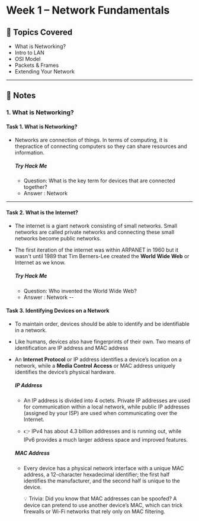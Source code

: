 # Week 1 – Network Fundamentals

## 📖 Topics Covered
- What is Networking?
- Intro to LAN
- OSI Model
- Packets & Frames
- Extending Your Network

---

## 📝 Notes

### 1. What is Networking?

#### Task 1. What is Networking?

- Networks are connection of things. In terms of computing, it is thepractice of connecting computers so they can share resources and information.

  ##### Try Hack Me
  - Question: What is the key term for devices that are connected together?
  - Answer : Network 
---
#### Task 2. What is the Internet?

- The internet is a giant network consisting of small networks. Small networks are called private networks and connecting these small networks become public networks.
- The first iteration of the internet was within ARPANET in 1960 but it wasn't until 1989 that Tim Berners-Lee created the **World Wide Web** or Internet as we know.

  ##### Try Hack Me
    - Question: Who invented the World Wide Web?
    - Answer : Network
-- 
#### Task 3. Identifying Devices on a Network

- To maintain order, devices should be able to identify and be identifiable in a network.
- Like humans, devices also have fingerprints of their own. Two means of identification are IP address and MAC address
- An **Internet Protocol** or IP address identifies a device’s location on a network, while a **Media Control Access**  or MAC address uniquely identifies the device’s physical hardware.

  ##### IP Address

  - An IP address is divided into 4 octets. Private IP addresses are used for communication within a local network, while public IP addresses (assigned by your ISP) are used when communicating over the Internet.

  - 👉 IPv4 has about 4.3 billion addresses and is running out, while IPv6 provides a much larger address space and improved features.

  ##### MAC Address

  - Every device has a physical network interface with a unique MAC address, a 12-character hexadecimal identifier; the first half identifies the manufacturer, and the second half is unique to the device.

    💡 Trivia: Did you know that MAC addresses can be spoofed? A device can pretend to use another device’s MAC, which can trick firewalls or Wi-Fi networks that rely only on MAC filtering.
